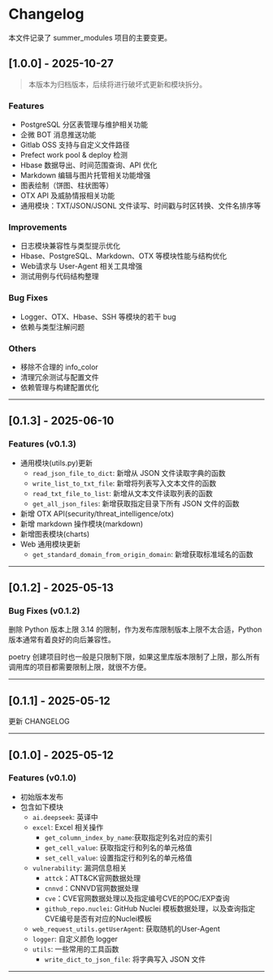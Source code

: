 # Changelog

本文件记录了 summer_modules 项目的主要变更。

## [1.0.0] - 2025-10-27

> 本版本为归档版本，后续将进行破坏式更新和模块拆分。

### Features

- PostgreSQL 分区表管理与维护相关功能
- 企微 BOT 消息推送功能
- Gitlab OSS 支持与自定义文件路径
- Prefect work pool & deploy 检测
- Hbase 数据导出、时间范围查询、API 优化
- Markdown 编辑与图片托管相关功能增强
- 图表绘制（饼图、柱状图等）
- OTX API 及威胁情报相关功能
- 通用模块：TXT/JSON/JSONL 文件读写、时间戳与时区转换、文件名排序等

### Improvements

- 日志模块兼容性与类型提示优化
- Hbase、PostgreSQL、Markdown、OTX 等模块性能与结构优化
- Web请求与 User-Agent 相关工具增强
- 测试用例与代码结构整理

### Bug Fixes

- Logger、OTX、Hbase、SSH 等模块的若干 bug
- 依赖与类型注解问题

### Others

- 移除不合理的 info_color
- 清理冗余测试与配置文件
- 依赖管理与构建配置优化

---

## [0.1.3] - 2025-06-10

### Features (v0.1.3)

- 通用模块(utils.py)更新
  - `read_json_file_to_dict`: 新增从 JSON 文件读取字典的函数
  - `write_list_to_txt_file`: 新增将列表写入文本文件的函数
  - `read_txt_file_to_list`: 新增从文本文件读取列表的函数
  - `get_all_json_files`: 新增获取指定目录下所有 JSON 文件的函数
- 新增 OTX API(security/threat_intelligence/otx)
- 新增 markdown 操作模块(markdown)
- 新增图表模块(charts)
- Web 通用模块更新
  - `get_standard_domain_from_origin_domain`: 新增获取标准域名的函数

---

## [0.1.2] - 2025-05-13

### Bug Fixes (v0.1.2)

删除 Python 版本上限 3.14 的限制，作为发布库限制版本上限不太合适，Python版本通常有着良好的向后兼容性。

poetry 创建项目时也一般是只限制下限，如果这里库版本限制了上限，那么所有调用库的项目都需要限制上限，就很不方便。

---

## [0.1.1] - 2025-05-12

更新 CHANGELOG

---

## [0.1.0] - 2025-05-12

### Features (v0.1.0)

- 初始版本发布
- 包含如下模块
  - `ai.deepseek`: 英译中
  - `excel`: Excel 相关操作
    - `get_column_index_by_name`:获取指定列名对应的索引
    - `get_cell_value`: 获取指定行和列名的单元格值
    - `set_cell_value`: 设置指定行和列名的单元格值
  - `vulnerability`: 漏洞信息相关
    - `attck`：ATT&CK官网数据处理
    - `cnnvd`：CNNVD官网数据处理
    - `cve`：CVE官网数据处理以及指定编号CVE的POC/EXP查询
    - `github_repo.nuclei`: GitHub Nuclei 模板数据处理，以及查询指定CVE编号是否有对应的Nuclei模板
  - `web_request_utils.getUserAgent`: 获取随机的User-Agent
  - `logger`: 自定义颜色 logger
  - `utils`: 一些常用的工具函数
    - `write_dict_to_json_file`: 将字典写入 JSON 文件

---
